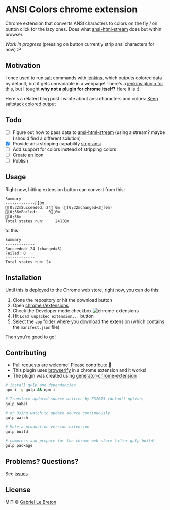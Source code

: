 # ANSI Colors chrome extension

Chrome extension that converts ANSI characters to colors on the fly / on button click for the lazy ones. Does what [ansi-html-stream][ansi-html-stream] does but within browser.

*Work in progress* (pressing on button currently strip ansi characters for now) :P

## Motivation

I once used to run [salt](https://saltstack.com/) commands with [jenkins](https://jenkins.io/), which outputs colored data by default, but it gets unreadable in a webpage! There's a [jenkins plugin for this](https://wiki.jenkins-ci.org/display/JENKINS/AnsiColor+Plugin), but I tought **why not a plugin for chrome itself?** Here it is :)

Here's a related blog post I wrote about ansi characters and colors:
[Keep saltstack colored output](https://gableroux.com/tips/2016/02/18/keep-saltstack-colored-output/)

## Todo

- [ ] Figure out how to pass data to [ansi-html-stream][ansi-html-stream] (using a stream? maybe I should find a different solution)
- [x] Provide ansi stripping capability [strip-ansi][strip-ansi]
- [ ] Add support for colors instead of stripping colors
- [ ] Create an icon
- [ ] Publish

## Usage

Right now, hitting extension button can convert from this:
```
Summary
-------------[0m
[0;32mSucceeded: 24[0m ([0;32mchanged=3[0m)
[0;36mFailed:     0[0m
[0;36m-------------
Total states run:     24[0m
```
to this
```
Summary
-------------
Succeeded: 24 (changed=3)
Failed: 0
-------------
Total states run: 24
```

## Installation

Until this is deployed to the Chrome web store, right now, you can do this:
1. Clone the repository or hit the download button
2. Open [chrome://extensions](chrome://extensions)
3. Check the Developer mode checkbox
![chrome-extensions](https://cloud.githubusercontent.com/assets/1264761/23734467/40ac4e3a-044d-11e7-8ef6-d5f3a043767a.png)
4. Hit `Load unpacked extension...` button
5. Select the `app` folder where you download the extension (which contains the `manifest.json` file)

Then you're good to go!

## Contributing

* Pull requests are welcome! Please contribute :rocket:
* This plugin uses [browserify][browserify] in a chrome extension and it works!
* The plugin was created using [generator-chrome-extension](https://github.com/yeoman/generator-chrome-extension)

```bash
# install gulp and dependencies
npm i -g gulp && npm i

# Transform updated source written by ES2015 (default option)
gulp babel

# or Using watch to update source continuously
gulp watch

# Make a production version extension
gulp build

# compress and prepare for the chrome web store (after gulp build)
gulp package
```

## Problems? Questions?
See [issues](https://github.com/GabLeRoux/ansi-colors-chrome-extension/issues/)

## License

MIT © [Gabriel Le Breton](https://gableroux.com/)

[strip-ansi]: https://github.com/chalk/strip-ansi
[ansi-html-stream]: https://github.com/hughsk/ansi-html-stream
[browserify]: http://browserify.org/
